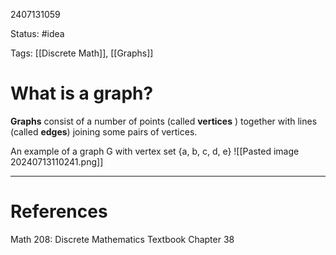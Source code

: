 2407131059

Status: #idea

Tags: [[Discrete Math]], [[Graphs]]

# What is a graph?

**Graphs** consist of a number of points (called **vertices** ) together with lines (called **edges**) joining some pairs of vertices. 

An example of a graph G with vertex set {a, b, c, d, e}
![[Pasted image 20240713110241.png]]

---
# References

Math 208: Discrete Mathematics Textbook Chapter 38 